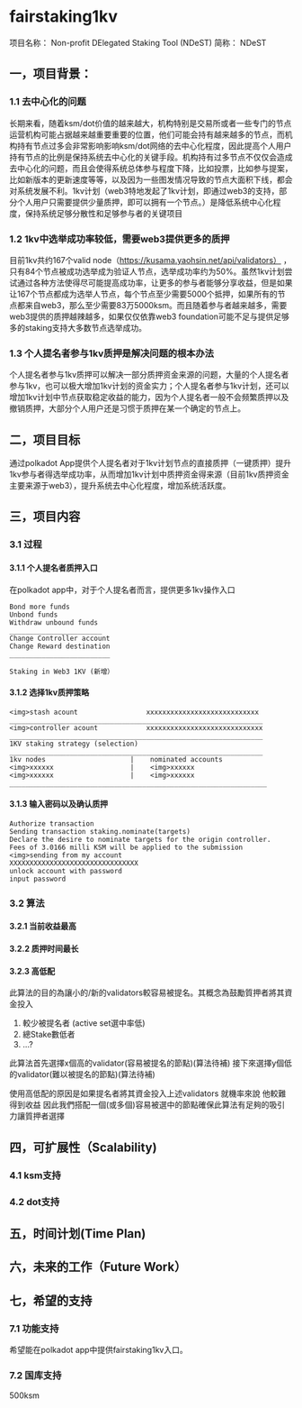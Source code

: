 # fairstaking1kv

项目名称： Non-profit DElegated Staking Tool (NDeST) 
简称： NDeST

## 一，项目背景：

### 1.1 去中心化的问题
长期来看，随着ksm/dot价值的越来越大，机构特别是交易所或者一些专门的节点运营机构可能占据越来越重要重要的位置，他们可能会持有越来越多的节点，而机构持有节点过多会非常影响影响ksm/dot网络的去中心化程度，因此提高个人用户持有节点的比例是保持系统去中心化的关键手段。机构持有过多节点不仅仅会造成去中心化的问题，而且会使得系统总体参与程度下降，比如投票，比如参与提案，比如新版本的更新速度等等，以及因为一些图发情况导致的节点大面积下线，都会对系统发展不利。1kv计划（web3特地发起了1kv计划，即通过web3的支持，部分个人用户只需要提供少量质押，即可以拥有一个节点。）是降低系统中心化程度，保持系统足够分散性和足够参与者的关键项目

### 1.2 1kv中选举成功率较低，需要web3提供更多的质押
目前1kv共约167个valid node（https://kusama.yaohsin.net/api/validators） ，只有84个节点被成功选举成为验证人节点，选举成功率约为50%。虽然1kv计划尝试通过各种方法使得尽可能提高成功率，让更多的参与者能够分享收益，但是如果让167个节点都成为选举人节点，每个节点至少需要5000个抵押，如果所有的节点都来自web3，那么至少需要83万5000ksm。而且随着参与者越来越多，需要web3提供的质押越辣越多，如果仅仅依靠web3 foundation可能不足与提供足够多的staking支持大多数节点选举成功。

### 1.3 个人提名者参与1kv质押是解决问题的根本办法
个人提名者参与1kv质押可以解决一部分质押资金来源的问题，大量的个人提名者参与1kv，也可以极大增加1kv计划的资金实力；个人提名者参与1kv计划，还可以增加1kv计划中节点获取稳定收益的能力，因为个人提名者一般不会频繁质押以及撤销质押，大部分个人用户还是习惯于质押在某一个确定的节点上。

## 二，项目目标
通过polkadot App提供个人提名者对于1kv计划节点的直接质押（一键质押）提升1kv参与者得选举成功率，从而增加1kv计划中质押资金得来源（目前1kv质押资金主要来源于web3），提升系统去中心化程度，增加系统活跃度。

## 三，项目内容
### 3.1 过程
#### 3.1.1 个人提名者质押入口
在polkadot app中，对于个人提名者而言，提供更多1kv操作入口
```
Bond more funds
Unbond funds
Withdraw unbound funds
_______________________
Change Controller account
Change Reward destination
_________________________

Staking in Web3 1KV (新增）

```

#### 3.1.2 选择1kv质押策略
```
<img>stash acount                 xxxxxxxxxxxxxxxxxxxxxxxxxxxx
_______________________________________________________________
<img>controller acount            xxxxxxxxxxxxxxxxxxxxxxxxxxxxx
_______________________________________________________________
1KV staking strategy (selection)
_______________________________________________________________
1kv nodes                     |    nominated accounts
<img>xxxxxx                   |    <img>xxxxxx    
<img>xxxxxx                   |    <img>xxxxxx    
________________________________________________________________
```

#### 3.1.3 输入密码以及确认质押
```
Authorize transaction
Sending transaction staking.nominate(targets)
Declare the desire to nominate targets for the origin controller. 
Fees of 3.0166 milli KSM will be applied to the submission
<img>sending from my account
XXXXXXXXXXXXXXXXXXXXXXXXXXXXXXXX
unlock account with password
input password
```
### 3.2 算法
#### 3.2.1 当前收益最高

#### 3.2.2 质押时间最长

#### 3.2.3 高低配

此算法的目的為讓小的/新的validators較容易被提名。其概念為鼓勵質押者將其資金投入
1. 較少被提名者 (active set選中率低)
2. 總Stake數低者
3. ...?

此算法首先選擇x個高的validator(容易被提名的節點)(算法待補) 接下來選擇y個低的validator(難以被提名的節點)(算法待補)

使用高低配的原因是如果提名者將其資金投入上述validators 就機率來說 他較難得到收益 因此我們搭配一個(或多個)容易被選中的節點確保此算法有足夠的吸引力讓質押者選擇 

## 四，可扩展性（Scalability)
### 4.1 ksm支持

### 4.2 dot支持

## 五，时间计划(Time Plan)

## 六，未来的工作（Future Work）

## 七，希望的支持 

### 7.1 功能支持
希望能在polkadot app中提供fairstaking1kv入口。
### 7.2 国库支持
500ksm
